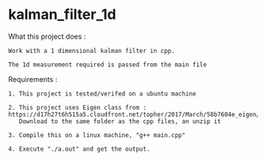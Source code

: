 # kalman_filter_1d

What this project does :

    Work with a 1 dimensional kalman filter in cpp.

    The 1d measurement required is passed from the main file

Requirements :
    
    1. This project is tested/verifed on a ubuntu machine
    
    2. This project uses Eigen class from : https://d17h27t6h515a5.cloudfront.net/topher/2017/March/58b7604e_eigen/eigen.zip
       Download to the same folder as the cpp files, an unzip it
       
    3. Compile this on a linux machine, "g++ main.cpp"
    
    4. Execute "./a.out" and get the output.
